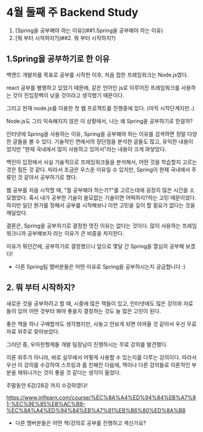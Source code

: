 # 4월 둘째 주 Backend Study

1. [Spring을 공부해야 하는 이유](##1.Spring을 공부해야 하는 이유)
2. [뭐 부터 시작하지?](##2. 뭐 부터 시작하지?)

## 1.Spring을 공부하기로 한 이유

백엔드 개발자를 목표로 공부를 시작한 이후, 처음 접한 프레임워크는 Node.js였다.

react 공부를 병행하고 있었기 때문에, 같은 언어인 js로 이루어진 프레임워크를 사용하는 것이 진입장벽이 낮을 것이라고 생각했기 때문이다.

그리고 현재 node.js를 이용한 첫 웹 프로젝트를 진행중에 있다. (아직 시작단계지만..)

Node.js도 그리 익숙해지지 않은 이 상황에서, 나는 왜 Spring을 공부하기로 한걸까?

인터넷에 Spring을 사용하는 이유, Spring을 공부해야 하는 이유를 검색하면 정말 다양한 글들을 볼 수 있다. 기술적인 면에서의 장단점을 분석한 글들도 많고, 유익한 내용이었지만 "현재 국내에서 많이 사용하고 있어서"라는 내용이 크게 와닿았다.

백린이 입장에서 사실 기술적으로 프레임워크들을 분석해서, 어떤 것을 학습할지 고르는 것은 힘든 것 같다. 따라서 조금은 우스운 이유일 수 있지만, Spring이 현재 국내에서 주류인 것 같아서 공부하기로 했다.

웹 공부를 처음 시작할 때, "뭘 공부해야 하는가?"를 고르는데에 굉장히 많은 시간을 소모했었다. 혹시 내가 공부한 기술이 쓸모없는 기술이면 어떡하지?하는 고민 때문이었다.  하지만 일단 뭔가를 정해서 공부를 시작해보니 이런 고민을 깊이 할 필요가 없다는 것을 깨달았다.

결론은, Spring을 공부하기로 결정한 멋진 이유는 없다는 것이다. 많이 사용하는 프레임워크니까 공부해보자 라는 이유가 큰 비중을 차지한다.

이유가 뭐던간에, 공부하기로 결정했으니 앞으로 몇달 간 Spring을 열심히 공부해 보겠다!

* 다른 Spring팀 멤버분들은 어떤 이유로 Spring을 공부하시는지 궁금합니다 :)



## 2. 뭐 부터 시작하지?

새로운 것을 공부하려고 할 때, 시중에 많은 책들이 있고, 인터넷에도 많은 강의와 자료들이 있어 어떤 것부터 봐야 좋을지 결정하는 것도 늘 많은 고민이 된다.

좋은 책을 하나 구매할까도 생각했지만, 사놓고 안보게 되면 아까울 것 같아서 우선 무료자료 위주로 찾아보았다.

그러던 중, 우아한형제들 개발 팀장님이 진행하시는 무료 강의를 발견했다. 

이론 위주가 아니라, 바로 실무에서 어떻게 사용할 수 있는지를 다루는 강의이다. 따라서 우선 이 강의를 수강하여 스프링과 좀 친해진 다음에, 책이나 다른 강의들로 이론적인 부분을 채워나가는 것이 좋을 것 같다는 생각이 들었다.

주말동안 6강/28강 까지 수강하였다!

https://www.inflearn.com/course/%EC%8A%A4%ED%94%84%EB%A7%81-%EC%9E%85%EB%AC%B8-%EC%8A%A4%ED%94%84%EB%A7%81%EB%B6%80%ED%8A%B8

- 다른 멤버분들은 어떤 책/강의로 공부를 진행하고 계신가요?